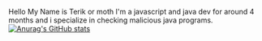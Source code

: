 Hello My Name is Terik or moth
I'm a javascript and java dev for around 4 months and i specialize in checking malicious java programs.
[![Anurag's GitHub stats](https://github-readme-stats.vercel.app/api?username=TerikKek)](https://github.com/anuraghazra/github-readme-stats)
